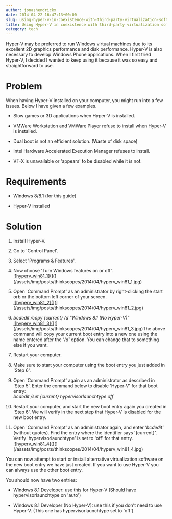 ```yaml
---
author: jonashendrickx
date: 2014-04-22 16:47:13+00:00
slug: using-hyper-v-in-coexistence-with-third-party-virtualization-software
title: Using Hyper-V in coexistence with third-party virtualization software
category: tech
---
```

Hyper-V may be preferred to run Windows virtual machines due to its excellent 2D graphics performance and disk performance. Hyper-V is also necessary to develop Windows Phone applications. When I first tried Hyper-V, I decided I wanted to keep using it because it was so easy and straightforward to use.




# Problem




When having Hyper-V installed on your computer, you might run into a few issues. Below I have given a few examples.






  * Slow games or 3D applications when Hyper-V is installed.


  * VMWare Workstation and VMWare Player refuse to install when Hyper-V is installed.


  * Dual boot is not an efficient solution. (Waste of disk space)


  * Intel Hardware Accelerated Execution Manager refuses to install.


  * VT-X is unavailable or 'appears' to be disabled while it is not.




# Requirements






  * Windows 8/8.1 (for this guide)


  * Hyper-V installed




# Solution









  1. Install Hyper-V.


  2. Go to 'Control Panel'.


  3. Select 'Programs & Features'.


  4. Now choose 'Turn Windows features on or off'.  
[![hyperv_win81_1](](/assets/img/posts/thinkscopes/2014/04/hyperv_win81_1.jpg)](](/assets/img/posts/thinkscopes/2014/04/hyperv_win81_1.jpg)


  5. Open 'Command Prompt' as an administrator by right-clicking the start orb or the bottom left corner of your screen.  
[![hyperv_win81_2](](/assets/img/posts/thinkscopes/2014/04/hyperv_win81_2.jpg)](](/assets/img/posts/thinkscopes/2014/04/hyperv_win81_2.jpg)


  6. _bcdedit /copy {current} /d "Windows 8.1 (No Hyper-V)"_  
[![hyperv_win81_3](](/assets/img/posts/thinkscopes/2014/04/hyperv_win81_3.jpg)](](/assets/img/posts/thinkscopes/2014/04/hyperv_win81_3.jpg)The above command will copy your current boot entry into a new one using the name entered after the _'/d'_ option. You can change that to something else if you want.


  7. Restart your computer.


  8. Make sure to start your computer using the boot entry you just added in 'Step 6'.


  9. Open 'Command Prompt' again as an administrator as described in 'Step 5'. Enter the command below to disable 'Hyper-V' for that boot entry:  
_bcdedit /set {current} hypervisorlaunchtype off_


  10. Restart your computer, and start the new boot entry again you created in 'Step 6'. We will verify in the next step that Hyper-V is disabled for the new boot entry.


  11. Open 'Command Prompt' as an administrator again, and enter _'bcdedit'_ (without quotes). Find the entry where the identifier says '{current}'. Verify 'hypervisorlaunchtype' is set to 'off' for that entry.  
[![hyperv_win81_4](](/assets/img/posts/thinkscopes/2014/04/hyperv_win81_4.jpg)](](/assets/img/posts/thinkscopes/2014/04/hyperv_win81_4.jpg)




You can now attempt to start or install alternative virtualization software on the new boot entry we have just created. If you want to use Hyper-V you can always use the other boot entry.




You should now have two entries:






  * Windows 8.1 Developer: use this for Hyper-V (Should have hypervisorlaunchtype on 'auto')


  * Windows 8.1 Developer (No Hyper-V): use this if you don't need to use Hyper-V. (This one has hypervisorlaunchtype set to 'off')



